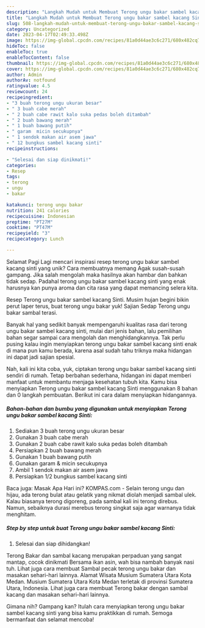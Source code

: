 ```yaml
---
description: "Langkah Mudah untuk Membuat Terong ungu bakar sambel kacang Sinti yang Lezat Sekali, Mantap"
title: "Langkah Mudah untuk Membuat Terong ungu bakar sambel kacang Sinti yang Lezat Sekali, Mantap"
slug: 508-langkah-mudah-untuk-membuat-terong-ungu-bakar-sambel-kacang-sinti-yang-lezat-sekali-mantap
category: Uncategorized
date: 2023-04-17T02:49:33.498Z
image: https://img-global.cpcdn.com/recipes/81a0d44ae3c6c271/680x482cq70/terong-ungu-bakar-sambel-kacang-sinti-foto-resep-utama.jpg
hideToc: false
enableToc: true
enableTocContent: false
thumbnail: https://img-global.cpcdn.com/recipes/81a0d44ae3c6c271/680x482cq70/terong-ungu-bakar-sambel-kacang-sinti-foto-resep-utama.jpg
cover: https://img-global.cpcdn.com/recipes/81a0d44ae3c6c271/680x482cq70/terong-ungu-bakar-sambel-kacang-sinti-foto-resep-utama.jpg
author: Admin
authorAv: notfound
ratingvalue: 4.5
reviewcount: 24
recipeingredient:
- "3 buah terong ungu ukuran besar"
- " 3 buah cabe merah"
- " 2 buah cabe rawit kalo suka pedas boleh ditambah"
- " 2 buah bawang merah"
- " 1 buah bawang putih"
- " garam  micin secukupnya"
- " 1 sendok makan air asem jawa"
- " 12 bungkus sambel kacang sinti"
recipeinstructions:

- "Selesai dan siap dinikmati!"
categories:
- Resep
tags:
- terong
- ungu
- bakar

katakunci: terong ungu bakar 
nutrition: 241 calories
recipecuisine: Indonesian
preptime: "PT27M"
cooktime: "PT47M"
recipeyield: "3"
recipecategory: Lunch

---
```



Selamat Pagi Lagi mencari inspirasi resep terong ungu bakar sambel kacang sinti yang unik? Cara membuatnya memang Agak susah-susah gampang. Jika salah mengolah maka hasilnya akan hambar dan bahkan tidak sedap. Padahal terong ungu bakar sambel kacang sinti yang enak harusnya kan punya aroma dan cita rasa yang dapat memancing selera kita.


Resep Terong ungu bakar sambel kacang Sinti. Musim hujan begini bikin perut laper terus, buat terong ungu bakar yuk! Sajian Sedap Terong ungu bakar sambal terasi.

Banyak hal yang sedikit banyak mempengaruhi kualitas rasa dari terong ungu bakar sambel kacang sinti, mulai dari jenis bahan, lalu pemilihan bahan segar sampai cara mengolah dan menghidangkannya. Tak perlu pusing kalau ingin menyiapkan terong ungu bakar sambel kacang sinti enak di mana pun kamu berada, karena asal sudah tahu triknya maka hidangan ini dapat jadi sajian spesial.


Nah, kali ini kita coba, yuk, ciptakan terong ungu bakar sambel kacang sinti sendiri di rumah. Tetap berbahan sederhana, hidangan ini dapat memberi manfaat untuk membantu menjaga kesehatan tubuh kita. Kamu bisa menyiapkan Terong ungu bakar sambel kacang Sinti menggunakan 8 bahan dan 0 langkah pembuatan. Berikut ini cara dalam menyiapkan hidangannya.

<!--inarticleads1-->

##### Bahan-bahan dan bumbu yang digunakan untuk menyiapkan Terong ungu bakar sambel kacang Sinti:

1. Sediakan 3 buah terong ungu ukuran besar
1. Gunakan  3 buah cabe merah
1. Gunakan  2 buah cabe rawit kalo suka pedas boleh ditambah
1. Persiapkan  2 buah bawang merah
1. Gunakan  1 buah bawang putih
1. Gunakan  garam &amp; micin secukupnya
1. Ambil  1 sendok makan air asem jawa
1. Persiapkan  1/2 bungkus sambel kacang sinti


Baca juga: Masak Apa Hari ini? KOMPAS.com - Selain terong ungu dan hijau, ada terong bulat atau gelatik yang nikmat diolah menjadi sambal ulek. Kalau biasanya terong digoreng, pada sambal kali ini terong direbus. Namun, sebaiknya durasi merebus terong singkat saja agar warnanya tidak menghitam. 

<!--inarticleads2-->

##### Step by step untuk buat Terong ungu bakar sambel kacang Sinti:


1. Selesai dan siap dihidangkan!

Terong Bakar dan sambal kacang merupakan perpaduan yang sangat mantap, cocok dinikmati Bersama ikan asin, wah bisa nambah banyak nasi tuh. Lihat juga cara membuat Sambal pecak terong ungu bakar dan masakan sehari-hari lainnya. Alamat Wisata Musium Sumatera Utara Kota Medan. Musium Sumatera Utara Kota Medan terletak di provinsi Sumatera Utara, Indonesia. Lihat juga cara membuat Terong bakar dengan sambal kacang dan masakan sehari-hari lainnya. 

Gimana nih? Gampang kan? Itulah cara menyiapkan terong ungu bakar sambel kacang sinti yang bisa kamu praktikkan di rumah. Semoga bermanfaat dan selamat mencoba!
